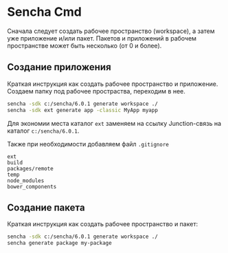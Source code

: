 
Sencha Cmd
==========

Сначала следует создать рабочее пространство (workspace), а затем уже приложение и/или пакет. 
Пакетов и приложений в рабочем пространстве может быть несколько (от 0 и более).

Создание приложения
-------------------

Краткая инструкция как создать рабочее пространство и приложение. 
Создаем папку под рабочее простраства, переходим в нее.

```bash
sencha -sdk c:/sencha/6.0.1 generate workspace ./
sencha -sdk ext generate app -classic MyApp myapp
```

Для экономии места каталог `ext` заменяем на ссылку Junction-связь на каталог `c:/sencha/6.0.1`.

Также при необходимости добавляем файл `.gitignore`

```
ext
build
packages/remote
temp
node_modules
bower_components
```

Создание пакета
---------------

Краткая инструкция как создать рабочее пространство и пакет:

```bash
sencha -sdk c:/sencha/6.0.1 generate workspace ./
sencha generate package my-package
```

